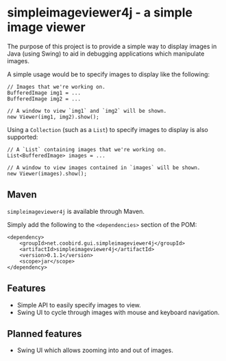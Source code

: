 simpleimageviewer4j - a simple image viewer
===========================================

The purpose of this project is to provide a simple way to display images
in Java (using Swing) to aid in debugging applications which manipulate
images.

A simple usage would be to specify images to display like the following:

```
// Images that we're working on.
BufferedImage img1 = ...
BufferedImage img2 = ...

// A window to view `img1` and `img2` will be shown.
new Viewer(img1, img2).show();
```

Using a `Collection` (such as a `List`) to specify images to display is also supported:

```
// A `List` containing images that we're working on.
List<BufferedImage> images = ...

// A window to view images contained in `images` will be shown.
new Viewer(images).show();
```


Maven
-----

`simpleimageviewer4j` is available through Maven.

Simply add the following to the `<dependencies>` section of the POM:

```
<dependency>
	<groupId>net.coobird.gui.simpleimageviewer4j</groupId>
	<artifactId>simpleimageviewer4j</artifactId>
	<version>0.1.1</version>
	<scope>jar</scope>
</dependency>
```

Features
--------

* Simple API to easily specify images to view.
* Swing UI to cycle through images with mouse and keyboard navigation.


Planned features
----------------

* Swing UI which allows zooming into and out of images.
